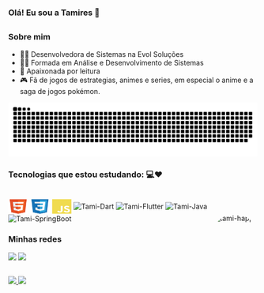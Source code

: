 ### Olá! Eu sou a Tamires 👋

##
### Sobre mim
- 👩‍💻 Desenvolvedora de Sistemas na Evol Soluções 
- 👩‍🎓 Formada em Análise e Desenvolvimento de Sistemas
- 📖 Apaixonada por leitura 
- 🎮 Fã de jogos de estrategias, animes e series, em especial o anime e a saga de jogos pokémon.  

![Snake animation](https://github.com/tamires-galvao/tamires-galvao/blob/output/github-contribution-grid-snake.svg)

### Tecnologias que estou estudando: 💻❤
  
<div style="display: inline_block"><br>
  <img align="center" alt="Tami-HTML" height="30" width="40" src="https://raw.githubusercontent.com/devicons/devicon/master/icons/html5/html5-original.svg">
  <img align="center" alt="Tami-CSS" height="30" width="40" src="https://raw.githubusercontent.com/devicons/devicon/master/icons/css3/css3-original.svg">  
  <img align="center" alt="Rafa-Js" height="30" width="40" src="https://raw.githubusercontent.com/devicons/devicon/master/icons/javascript/javascript-plain.svg">
  <img align="center" alt="Tami-Dart" height="30" width="40" src="https://cdn.jsdelivr.net/gh/devicons/devicon/icons/dart/dart-original.svg" />
  <img align="center" alt="Tami-Flutter" height="30" width="40" src="https://cdn.jsdelivr.net/gh/devicons/devicon/icons/flutter/flutter-original.svg">  
  <img align="center" alt="Tami-Java" height="30" width="40" src="https://cdn.jsdelivr.net/gh/devicons/devicon/icons/java/java-original.svg">
  <img align="center" alt="Tami-SpringBoot" height="30" width="40" src="https://cdn.jsdelivr.net/gh/devicons/devicon/icons/spring/spring-original.svg">
  <img align="right" alt="tami-happy" height="150" style="border-radius:50px;" src="https://cdn.discordapp.com/attachments/892479705444388937/906638118696927252/gif_git_2.gif">
</div>

### Minhas redes
  <div> 
  <a href="https://www.instagram.com/tamiresmorenogalvao/" target="_blank"><img src="https://img.shields.io/badge/-Instagram-%23E4405F?style=for-the-badge&logo=instagram&logoColor=white" target="_blank"></a>  
   <a href="https://www.linkedin.com/in/tamires-g-536929118/" target="_blank"><img src="https://img.shields.io/badge/-LinkedIn-%230077B5?style=for-the-badge&logo=linkedin&logoColor=white" target="_blank"></a>
</div>  

  ##

<div>
  <a href="https://github.com/tamires-galvao">  
  <img height="150em" src="https://github-readme-stats.vercel.app/api/top-langs/?username=tamires-galvao&layout=compact&langs_count=7&theme=dracula"/>
  <img height="150em" src="https://github-readme-stats.vercel.app/api?username=tamires-galvao&show_icons=true&theme=dracula&include_all_commits=true&count_private=true"/>  
</div>   
